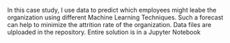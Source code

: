 In this case study, I use data to predict which employees might leabe the organization using different Machine Learning Techniques.
Such a forecast can help to minimize the attrition rate of the organization.
Data files are ulploaded in the repository.
Entire solution is in a Jupyter Notebook
